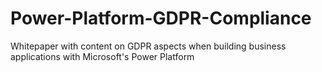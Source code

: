 # Power-Platform-GDPR-Compliance
Whitepaper with content on GDPR aspects when building business applications with Microsoft's Power Platform
